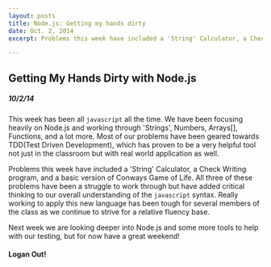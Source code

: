 ```yaml
---
layout: posts
title: Node.js: Getting my hands dirty
date: Oct. 2, 2014
excerpt: Problems this week have included a 'String' Calculator, a Check Writing program, and a basic version of Conways Game of Life. 

---
```


## Getting My Hands Dirty with Node.js

##### 10/2/14

This week has been all `javascript` all the time. We have been focusing heavily
on Node.js and working through 'Strings', Numbers, Arrays[], Functions, and a lot
more. Most of our problems have been geared towards TDD(Test Driven Development),
which has proven to be a very helpful tool not just in the classroom but with
real world application as well.

Problems this week have included a 'String' Calculator, a Check Writing program,
and a basic version of Conways Game of Life. All three of these problems have been
a struggle to work through but have added critical thinking to our overall
understanding of the `javascript` syntax. Really working to apply this new
language has been tough for several members of the class as we continue to
strive for a relative fluency base.

Next week we are looking deeper into Node.js and some more tools to help with
our testing, but for now have a great weekend!

#### Logan Out!
